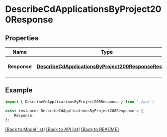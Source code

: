 # DescribeCdApplicationsByProject200Response


## Properties

Name | Type | Description | Notes
------------ | ------------- | ------------- | -------------
**Response** | [**DescribeCdApplicationsByProject200ResponseResponse**](DescribeCdApplicationsByProject200ResponseResponse.md) |  | [optional] [default to undefined]

## Example

```typescript
import { DescribeCdApplicationsByProject200Response } from './api';

const instance: DescribeCdApplicationsByProject200Response = {
    Response,
};
```

[[Back to Model list]](../README.md#documentation-for-models) [[Back to API list]](../README.md#documentation-for-api-endpoints) [[Back to README]](../README.md)
